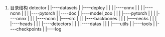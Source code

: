 1. 目录结构
  detector
    |
    |----datasets
    |
    |----deploy
    |      |
    |      |----onnx
    |      |
    |      |----ncnn
    |      |
    |      |----pytorch
    |
    |----doc
    |
    |----model_zoo
    |      |
    |      |----pytorch
    |      |
    |      |----onnx
    |      |
    |      |----ncnn
    |
    |----src
    |      |
    |      |----backbones
    |      |
    |      |----necks
    |      |
    |      |----heads
    |      |
    |      |----detectors
    |      |
    |      |----datas
    |      |
    |      |----utils
    |
    |----tools
    |
    |----checkpoints
    |
    |----log









